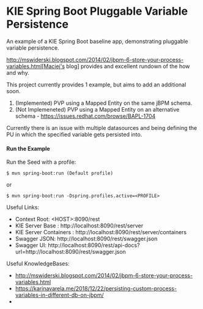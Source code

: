 KIE Spring Boot Pluggable Variable Persistence
=============================

An example of a KIE Spring Boot baseline app, demonstrating pluggable variable persistence.

http://mswiderski.blogspot.com/2014/02/jbpm-6-store-your-process-variables.html[Maciej's blog] provides and excellent rundown of the 
how and why. 

This project currently provides 1 example, but aims to add an additional soon.

1. (Implemented) PVP using a Mapped Entity on the same jBPM schema. 
2. (Not Implemeneted) PVP using a Mapped Entity on an alternative schema - https://issues.redhat.com/browse/BAPL-1704

Currently there is an issue with multiple datasources and being defining the PU in which the specified variable gets persisted into. 

#### Run the Example


Run the Seed with a profile: 
```
$ mvn spring-boot:run (Default profile)
```
or 
```
$ mvn spring-boot:run -Dspring.profiles.active=<PROFILE>
```

Useful Links: 
- Context Root: \<HOST>:8090/rest
- KIE Server Base : http://localhost:8090/rest/server
- KIE Server Containers : http://localhost:8090/rest/server/containers
- Swagger JSON: http://localhost:8090/rest/swagger.json
- Swagger UI: http://localhost:8090/rest/api-docs?url=http://localhost:8090/rest/swagger.json

Useful KnowledgeBases:

- http://mswiderski.blogspot.com/2014/02/jbpm-6-store-your-process-variables.html
- https://karinavarela.me/2018/12/22/persisting-custom-process-variables-in-different-db-on-jbpm/
- 